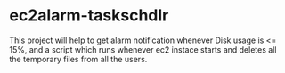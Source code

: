 # ec2alarm-taskschdlr
 This project will help to get alarm notification whenever Disk usage is &lt;= 15%, and a script which runs whenever ec2 instace starts and deletes all the temporary files from all the users.
